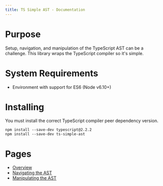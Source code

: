 ```yaml
---
title: TS Simple AST - Documentation
---
```


# Purpose

Setup, navigation, and manipulation of the TypeScript AST can be a challenge. This library wraps the TypeScript compiler so it's simple.

# System Requirements

* Environment with support for ES6 (Node v6.10+)

# Installing

You must install the correct TypeScript compiler peer dependency version.

```
npm install --save-dev typescript@2.2.2
npm install --save-dev ts-simple-ast
```

# Pages

* [Overview](overview/index)
* [Navigating the AST](navigation/index)
* [Manipulating the AST](manipulation/index)
